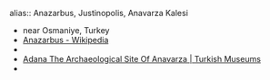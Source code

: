 alias:: Anazarbus, Justinopolis, Anavarza Kalesi

- near Osmaniye, Turkey
- [Anazarbus - Wikipedia](https://en.wikipedia.org/wiki/Anazarbus)
-
- [Adana The Archaeological Site Of Anavarza | Turkish Museums](https://turkishmuseums.com/museum/detail/1925-adana-the-archaeological-site-of-anavarza/1925/4)
-